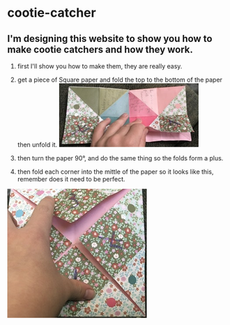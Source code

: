 # cootie-catcher

## I'm designing this website to show you how to make cootie catchers and how they work.

1. first I'll show you how to make them, they are really easy.

1. get a piece of Square paper and fold the top to the bottom  of the paper then unfold it.
![image](./178AC3DD-92BE-42EE-AD52-4AAB753EBE0C.jpeg)

1. then turn the paper 90°,  and do the same thing so the folds form a plus.

1. then fold each corner into the mittle of the paper so it looks like this,  remember  does it need to be perfect.

![image](./3F3CFECA-FE16-4CCA-9CF5-B6B7A3873D40.jpeg)







